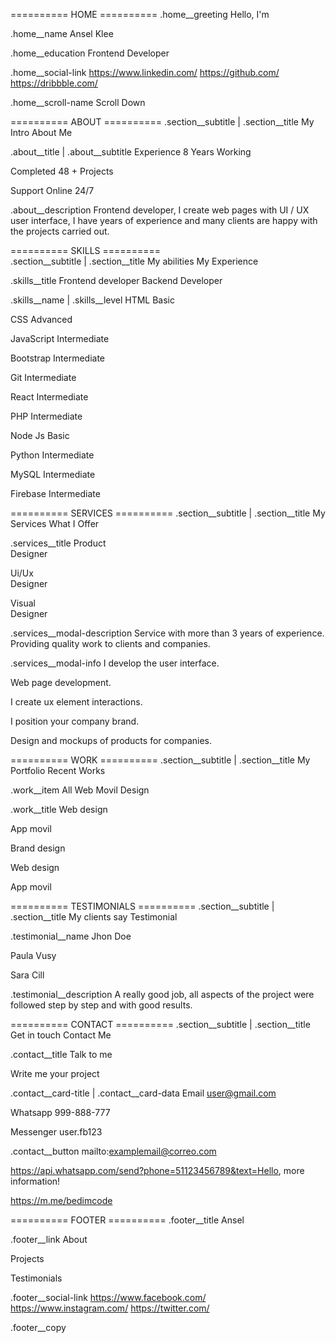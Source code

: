 ========== HOME ==========
.home__greeting
Hello, I'm

.home__name
Ansel Klee

.home__education
Frontend Developer

.home__social-link
https://www.linkedin.com/
https://github.com/
https://dribbble.com/

.home__scroll-name
Scroll Down

========== ABOUT ==========
.section__subtitle | .section__title
My Intro
About Me

.about__title | .about__subtitle
Experience
8 Years Working

Completed
48 + Projects

Support
Online 24/7

.about__description
Frontend developer, I create web pages with UI / UX user interface, 
I have years of experience and many clients are happy 
with the projects carried out.

========== SKILLS ==========	
.section__subtitle | .section__title
My abilities
My Experience

.skills__title
Frontend developer
Backend Developer

.skills__name | .skills__level
HTML
Basic

CSS
Advanced

JavaScript
Intermediate

Bootstrap
Intermediate

Git
Intermediate

React
Intermediate

PHP
Intermediate

Node Js
Basic

Python
Intermediate

MySQL
Intermediate

Firebase
Intermediate

========== SERVICES ==========
.section__subtitle | .section__title
My Services
What I Offer

.services__title
Product <br> Designer

Ui/Ux <br> Designer

Visual <br> Designer

.services__modal-description
Service with more than 3 years of experience. 
Providing quality work to clients and companies.

.services__modal-info
I develop the user interface.

Web page development.

I create ux element interactions.

I position your company brand.

Design and mockups of products for companies.


========== WORK  ==========
.section__subtitle | .section__title
My Portfolio
Recent Works

.work__item
All
Web
Movil
Design

.work__title
Web design

App movil

Brand design

Web design

App movil

========== TESTIMONIALS ==========
.section__subtitle | .section__title
My clients say
Testimonial

.testimonial__name
Jhon Doe

Paula Vusy

Sara Cill

.testimonial__description
A really good job, all aspects of the project were 
followed step by step and with good results.


========== CONTACT ==========
.section__subtitle | .section__title
Get in touch
Contact Me

.contact__title
Talk to me

Write me your project

.contact__card-title | .contact__card-data
Email
user@gmail.com

Whatsapp
999-888-777

Messenger
user.fb123

.contact__button
mailto:examplemail@correo.com

https://api.whatsapp.com/send?phone=51123456789&text=Hello, more information!

https://m.me/bedimcode

========== FOOTER ==========
.footer__title
Ansel

.footer__link
About

Projects

Testimonials

.footer__social-link
https://www.facebook.com/
https://www.instagram.com/
https://twitter.com/

.footer__copy